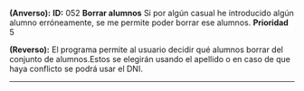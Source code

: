 **(Anverso):**
**ID:** 052 **Borrar alumnos**
Si por algún casual he introducido algún alumno erróneamente, se me permite poder borrar ese alumnos.
**Prioridad** 5

**(Reverso):**
El programa permite al usuario decidir qué alumnos borrar del conjunto de alumnos.Estos se elegirán usando el apellido o en caso de que haya conflicto se podrá usar el DNI.
***

